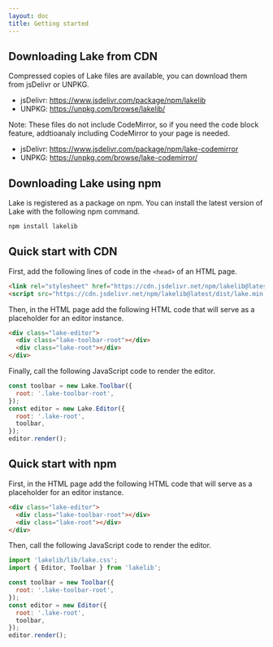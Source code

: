 ```yaml
---
layout: doc
title: Getting started
---
```


## Downloading Lake from CDN

Compressed copies of Lake files are available, you can download them from jsDelivr or UNPKG.

* jsDelivr: https://www.jsdelivr.com/package/npm/lakelib
* UNPKG: https://unpkg.com/browse/lakelib/

Note: These files do not include CodeMirror, so if you need the code block feature, addtioanaly including CodeMirror to your page is needed.

* jsDelivr: https://www.jsdelivr.com/package/npm/lake-codemirror
* UNPKG: https://unpkg.com/browse/lake-codemirror/

## Downloading Lake using npm

Lake is registered as a package on npm. You can install the latest version of Lake with the following npm command.

```bash
npm install lakelib
```

## Quick start with CDN

First, add the following lines of code in the `<head>` of an HTML page.

```html
<link rel="stylesheet" href="https://cdn.jsdelivr.net/npm/lakelib@latest/dist/lake.min.css" />
<script src="https://cdn.jsdelivr.net/npm/lakelib@latest/dist/lake.min.js"></script>
```

Then, in the HTML page add the following HTML code that will serve as a placeholder for an editor instance.

```html
<div class="lake-editor">
  <div class="lake-toolbar-root"></div>
  <div class="lake-root"></div>
</div>
```

Finally, call the following JavaScript code to render the editor.

```js
const toolbar = new Lake.Toolbar({
  root: '.lake-toolbar-root',
});
const editor = new Lake.Editor({
  root: '.lake-root',
  toolbar,
});
editor.render();
```

## Quick start with npm

First, in the HTML page add the following HTML code that will serve as a placeholder for an editor instance.

```html
<div class="lake-editor">
  <div class="lake-toolbar-root"></div>
  <div class="lake-root"></div>
</div>
```

Then, call the following JavaScript code to render the editor.

```js
import 'lakelib/lib/lake.css';
import { Editor, Toolbar } from 'lakelib';

const toolbar = new Toolbar({
  root: '.lake-toolbar-root',
});
const editor = new Editor({
  root: '.lake-root',
  toolbar,
});
editor.render();
```
